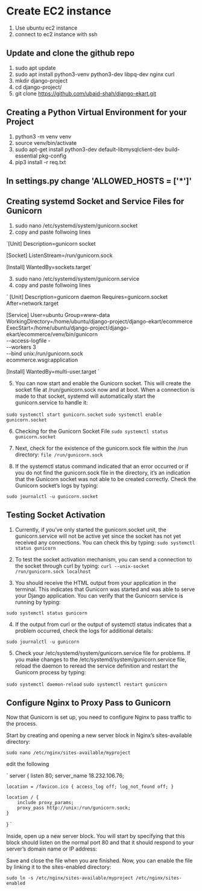 # Create EC2 instance
1. Use ubuntu ec2 instance
2. connect to ec2 instance with ssh

## Update and clone the github repo
1. sudo apt update 
2. sudo apt install python3-venv python3-dev libpq-dev nginx curl
3. mkdir django-project
4. cd django-project/
5. git clone https://github.com/ubaid-shah/django-ekart.git


## Creating a Python Virtual Environment for your Project
1. python3 -m venv venv
2. source venv/bin/activate
3. sudo apt-get install python3-dev default-libmysqlclient-dev build-essential pkg-config
4. pip3 install -r req.txt

## In settings.py change  'ALLOWED_HOSTS = ['*']'

## Creating systemd Socket and Service Files for Gunicorn
1. sudo nano /etc/systemd/system/gunicorn.socket
2. copy and paste follwoing lines 

`[Unit]
Description=gunicorn socket

[Socket]
ListenStream=/run/gunicorn.sock

[Install]
WantedBy=sockets.target`

3. sudo nano /etc/systemd/system/gunicorn.service
4. copy and paste follwoing lines 

`
[Unit]
Description=gunicorn daemon
Requires=gunicorn.socket
After=network.target

[Service]
User=ubuntu
Group=www-data
WorkingDirectory=/home/ubuntu/django-project/django-ekart/ecommerce
ExecStart=/home/ubuntu/django-project/django-ekart/ecommerce/venv/bin/gunicorn \
          --access-logfile - \
          --workers 3 \
          --bind unix:/run/gunicorn.sock \
          ecommerce.wsgi:application

[Install]
WantedBy=multi-user.target
`


5. You can now start and enable the Gunicorn socket. This will create the socket file at /run/gunicorn.sock now and at boot. When a connection is made to that socket, systemd will automatically start the gunicorn.service to handle it:

`sudo systemctl start gunicorn.socket`
`sudo systemctl enable gunicorn.socket`


6. Checking for the Gunicorn Socket File
`sudo systemctl status gunicorn.socket`

7. Next, check for the existence of the gunicorn.sock file within the /run directory:
`file /run/gunicorn.sock`

8. If the systemctl status command indicated that an error occurred or if you do not find the gunicorn.sock file in the directory, it’s an indication that the Gunicorn socket was not able to be created correctly. Check the Gunicorn socket’s logs by typing:

`sudo journalctl -u gunicorn.socket`

##  Testing Socket Activation
1. Currently, if you’ve only started the gunicorn.socket unit, the gunicorn.service will not be active yet since the socket has not yet received any connections. You can check this by typing:
`sudo systemctl status gunicorn`

2. To test the socket activation mechanism, you can send a connection to the socket through curl by typing:
`curl --unix-socket /run/gunicorn.sock localhost`

3. You should receive the HTML output from your application in the terminal. This indicates that Gunicorn was started and was able to serve your Django application. You can verify that the Gunicorn service is running by typing:

`sudo systemctl status gunicorn`


4. If the output from curl or the output of systemctl status indicates that a problem occurred, check the logs for additional details:

`sudo journalctl -u gunicorn`

5. Check your /etc/systemd/system/gunicorn.service file for problems. If you make changes to the /etc/systemd/system/gunicorn.service file, reload the daemon to reread the service definition and restart the Gunicorn process by typing:

`sudo systemctl daemon-reload`
`sudo systemctl restart gunicorn`


## Configure Nginx to Proxy Pass to Gunicorn

Now that Gunicorn is set up, you need to configure Nginx to pass traffic to the process.

Start by creating and opening a new server block in Nginx’s sites-available directory:

`sudo nano /etc/nginx/sites-available/myproject`


edit the following

`
server {
    listen 80;
    server_name 18.232.106.76;

    location = /favicon.ico { access_log off; log_not_found off; }
    
    location / {
        include proxy_params;
        proxy_pass http://unix:/run/gunicorn.sock;
    }
}
`


Inside, open up a new server block. You will start by specifying that this block should listen on the normal port 80 and that it should respond to your server’s domain name or IP address:

Save and close the file when you are finished. Now, you can enable the file by linking it to the sites-enabled directory:

`sudo ln -s /etc/nginx/sites-available/myproject /etc/nginx/sites-enabled`


